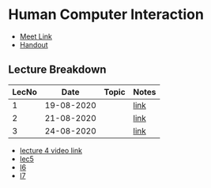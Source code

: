 # Human Computer Interaction

- [Meet Link](https://meet.google.com/hsc-oyyk-atf)
- [Handout](https://drive.google.com/file/d/1nYi2wwoRDtcOsPqBNgYRVzW8o4272fjf/view?usp=sharing)

## Lecture Breakdown

| LecNo | Date       | Topic | Notes                       |
| ----- | ---------- | ----- | --------------------------- |
| 1     | 19-08-2020 |       | [link](Lec1Aug19/README.md) |
| 2     | 21-08-2020 |       | [link](Lec2Aug21/README.md) |
| 3     | 24-08-2020 |       | [link](Lec3Aug24/README.md) |

- [lecture 4 video link](https://drive.google.com/file/d/1tCWoz-sWGxWd9StY0vVeoLbx8CeupNZ-/view?usp=sharing)
- [lec5](https://drive.google.com/file/d/1rkbiNMrluc8Fj5jf9K4ikKoMX24CRklL/view?usp=sharing)
- [l6](https://drive.google.com/file/d/1JxC8VHeglDefqjSGSGIhXih_9lSLjHFS/view?usp=sharing)
- [l7](https://drive.google.com/file/d/1EuferiY9zJHRB7zBICPNpzIc-XPXuz_b/view?usp=sharing)
